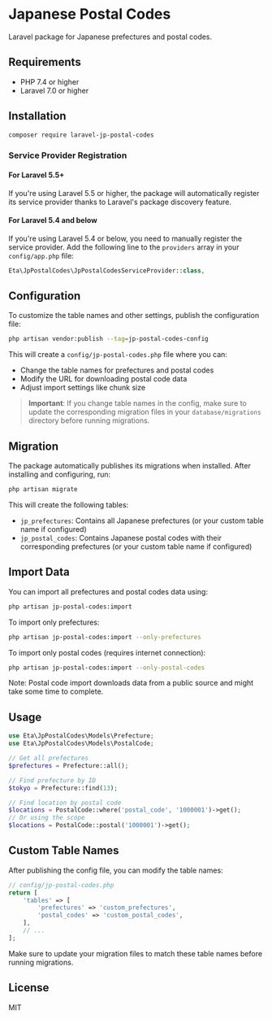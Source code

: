 # Japanese Postal Codes

Laravel package for Japanese prefectures and postal codes.

## Requirements

- PHP 7.4 or higher
- Laravel 7.0 or higher

## Installation

```bash
composer require laravel-jp-postal-codes
```

### Service Provider Registration

#### For Laravel 5.5+

If you're using Laravel 5.5 or higher, the package will automatically register its service provider thanks to Laravel's package discovery feature.

#### For Laravel 5.4 and below

If you're using Laravel 5.4 or below, you need to manually register the service provider. Add the following line to the `providers` array in your `config/app.php` file:

```php
Eta\JpPostalCodes\JpPostalCodesServiceProvider::class,
```

## Configuration

To customize the table names and other settings, publish the configuration file:

```bash
php artisan vendor:publish --tag=jp-postal-codes-config
```

This will create a `config/jp-postal-codes.php` file where you can:
- Change the table names for prefectures and postal codes
- Modify the URL for downloading postal code data
- Adjust import settings like chunk size

> **Important**: If you change table names in the config, make sure to update the corresponding migration files in your `database/migrations` directory before running migrations.

## Migration

The package automatically publishes its migrations when installed. After installing and configuring, run:

```bash
php artisan migrate
```

This will create the following tables:
- `jp_prefectures`: Contains all Japanese prefectures (or your custom table name if configured)
- `jp_postal_codes`: Contains Japanese postal codes with their corresponding prefectures (or your custom table name if configured)

## Import Data

You can import all prefectures and postal codes data using:

```bash
php artisan jp-postal-codes:import
```

To import only prefectures:

```bash
php artisan jp-postal-codes:import --only-prefectures
```

To import only postal codes (requires internet connection):

```bash
php artisan jp-postal-codes:import --only-postal-codes
```

Note: Postal code import downloads data from a public source and might take some time to complete.

## Usage

```php
use Eta\JpPostalCodes\Models\Prefecture;
use Eta\JpPostalCodes\Models\PostalCode;

// Get all prefectures
$prefectures = Prefecture::all();

// Find prefecture by ID
$tokyo = Prefecture::find(13);

// Find location by postal code
$locations = PostalCode::where('postal_code', '1000001')->get();
// Or using the scope
$locations = PostalCode::postal('1000001')->get();
```

## Custom Table Names

After publishing the config file, you can modify the table names:

```php
// config/jp-postal-codes.php
return [
    'tables' => [
        'prefectures' => 'custom_prefectures',
        'postal_codes' => 'custom_postal_codes',
    ],
    // ...
];
```

Make sure to update your migration files to match these table names before running migrations.

## License

MIT 